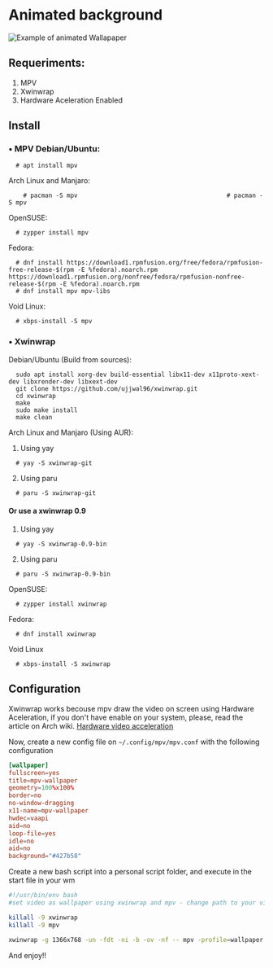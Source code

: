 # Animated background                                           

![Example of animated Wallapaper](./amwllpr.gif)

## Requeriments:
1. MPV
1. Xwinwrap
1. Hardware Aceleration Enabled

## Install

### • MPV                                        Debian/Ubuntu:
  ```
    # apt install mpv
  ```
Arch Linux and Manjaro:
  ```
      # pacman -S mpv                                         # pacman -S mpv
  ```
OpenSUSE:
  ```
    # zypper install mpv
  ```                                                           
Fedora:
  ```
    # dnf install https://download1.rpmfusion.org/free/fedora/rpmfusion-free-release-$(rpm -E %fedora).noarch.rpm https://download1.rpmfusion.org/nonfree/fedora/rpmfusion-nonfree-release-$(rpm -E %fedora).noarch.rpm
    # dnf install mpv mpv-libs
  ```
Void Linux:
  ```
    # xbps-install -S mpv
  ```

### • Xwinwrap

Debian/Ubuntu (Build from sources):
  ```
    sudo apt install xorg-dev build-essential libx11-dev x11proto-xext-dev libxrender-dev libxext-dev
    git clone https://github.com/ujjwal96/xwinwrap.git
    cd xwinwrap
    make
    sudo make install
    make clean
  ```
Arch Linux and Manjaro (Using AUR):

  1. Using yay
  ```
    # yay -S xwinwrap-git
  ```
  2. Using paru

  ```
    # paru -S xwinwrap-git
  ```

  #### Or use a xwinwrap 0.9

  1. Using yay
  ```
    # yay -S xwinwrap-0.9-bin
  ```
  2. Using paru

  ```
    # paru -S xwinwrap-0.9-bin
  ```

OpenSUSE:
  ```
    # zypper install xwinwrap
  ```

Fedora:
  ```
    # dnf install xwinwrap
  ```
Void Linux
  ```
    # xbps-install -S xwinwrap
  ```

## Configuration

Xwinwrap works becouse mpv draw the video on screen using Hardware
Aceleration, if you don't have enable on your system, please, read the
article on Arch wiki. [Hardware video acceleration](https://wiki.archlinux.org/title/Hardware_video_acceleration)

Now, create a new config file on `~/.config/mpv/mpv.conf` with the
following configuration

```conf
[wallpaper]
fullscreen=yes
title=mpv-wallpaper
geometry=100%x100%
border=no
no-window-dragging
x11-name=mpv-wallpaper
hwdec=vaapi
aid=no
loop-file=yes
idle=no
aid=no
background="#427b58"
```
Create a new bash script into a personal script folder, and execute
in the start file in your wm

```bash
#!/usr/bin/env bash
#set video as wallpaper using xwinwrap and mpv - change path to your video!!

killall -9 xwinwrap
killall -9 mpv

xwinwrap -g 1366x768 -un -fdt -ni -b -ov -nf -- mpv -profile=wallpaper -wid WID -shuffle /path/to/folder/video/
```

And enjoy!!
